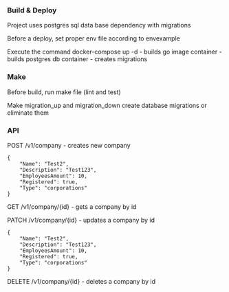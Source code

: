 ### Build & Deploy

Project uses postgres sql data base dependency with migrations

Before a deploy, set proper env file according to envexample

Execute the command docker-compose up -d
    - builds go image container
    - builds postgres db container
    - creates migrations

### Make

Before build, run make file (lint and test)

Make migration_up and migration_down create database migrations or eliminate them

### API

POST /v1/company - creates new company

    {
        "Name": "Test2",
        "Description": "Test123",
        "EmployeesAmount": 10,
        "Registered": true,
        "Type": "corporations"
    }

GET /v1/company/{id} - gets a company by id

PATCH /v1/company/{id} - updates a company by id

    {
        "Name": "Test2",
        "Description": "Test123",
        "EmployeesAmount": 10,
        "Registered": true,
        "Type": "corporations"
    }

DELETE /v1/company/{id} - deletes a company by id
